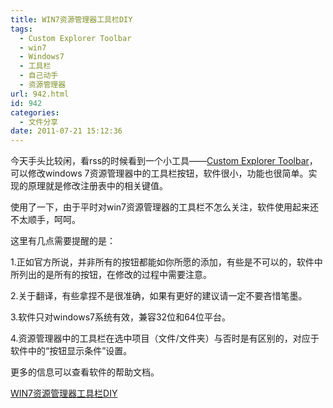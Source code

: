 ```yaml
---
title: WIN7资源管理器工具栏DIY
tags:
  - Custom Explorer Toolbar
  - win7
  - Windows7
  - 工具栏
  - 自己动手
  - 资源管理器
url: 942.html
id: 942
categories:
  - 文件分享
date: 2011-07-21 15:12:36
---
```


今天手头比较闲，看rss的时候看到一个小工具——[Custom Explorer Toolbar](http://www.nirsoft.net/utils/custom_explorer_toolbar.html)，可以修改windows 7资源管理器中的工具栏按钮，软件很小，功能也很简单。实现的原理就是修改注册表中的相关键值。  

使用了一下，由于平时对win7资源管理器的工具栏不怎么关注，软件使用起来还不太顺手，呵呵。  

这里有几点需要提醒的是：  

1.正如官方所说，并非所有的按钮都能如你所愿的添加，有些是不可以的，软件中所列出的是所有的按钮，在修改的过程中需要注意。  

2.关于翻译，有些拿捏不是很准确，如果有更好的建议请一定不要吝惜笔墨。  

3.软件只对windows7系统有效，兼容32位和64位平台。  

4.资源管理器中的工具栏在选中项目（文件/文件夹）与否时是有区别的，对应于软件中的“按钮显示条件”设置。  

更多的信息可以查看软件的帮助文档。  

[WIN7资源管理器工具栏DIY](https://res.cloudinary.com/flyash/raw/upload/v1562817574/itcao/WIN7%E8%B5%84%E6%BA%90%E7%AE%A1%E7%90%86%E5%99%A8%E5%B7%A5%E5%85%B7%E6%A0%8FDIY_uiuyvw.zip)